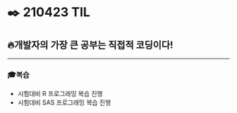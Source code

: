 # ✒️ 210423 TIL
## 🔥개발자의 가장 큰 공부는 직접적 코딩이다!
---------------------
### 🎓복습
  * 시험대비 R 프로그래밍 복습 진행
  * 시험대비 SAS 프로그래밍 복습 진행
